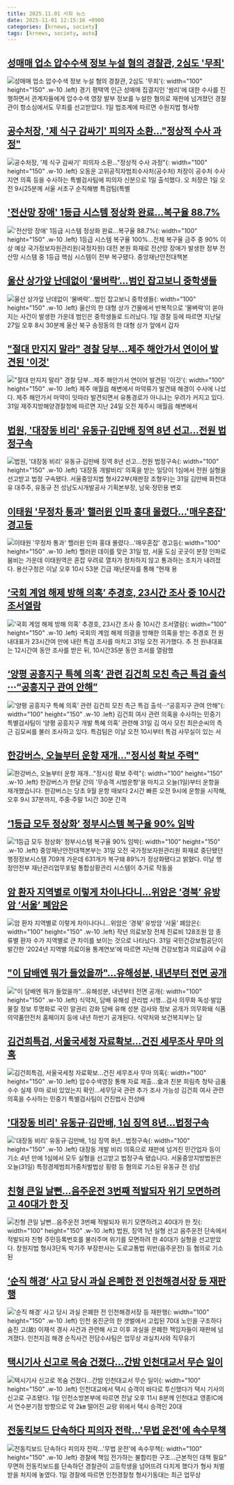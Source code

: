```yaml
---
title: 2025.11.01 사회 뉴스
date: 2025-11-01 12:15:16 +0900
categories: [krnews, society]
tags: [krnews, society, auto]
---
```

## [성매매 업소 압수수색 정보 누설 혐의 경찰관, 2심도 '무죄'](https://n.news.naver.com/mnews/article/003/0013574438)

![성매매 업소 압수수색 정보 누설 혐의 경찰관, 2심도 '무죄'](https://mimgnews.pstatic.net/image/origin/003/2025/11/01/13574438.jpg?type=nf220_150){: width="100" height="150" .w-10 .left}
경기 평택역 인근 성매매 집결지인 '쌈리'에 대한 수사를 진행하면서 관계자들에게 압수수색 영장 발부 정보를 누설한 혐의로 재판에 넘겨졌던 경찰관이 항소심에서도 무죄를 선고받았다. 1일 법조계에 따르면 수원지법 형사항

## [공수처장, '제 식구 감싸기' 피의자 소환…"정상적 수사 과정"](https://n.news.naver.com/mnews/article/003/0013574371)

![공수처장, '제 식구 감싸기' 피의자 소환…"정상적 수사 과정"](https://mimgnews.pstatic.net/image/origin/003/2025/11/01/13574371.jpg?type=nf220_150){: width="100" height="150" .w-10 .left}
오동운 고위공직자범죄수사처(공수처) 처장이 공수처 수사 지연 의혹 등을 수사하는 특별검사팀에 피의자 신분으로 1일 출석했다. 오 처장은 1일 오전 9시25분께 서울 서초구 순직해병 특검팀(특별

## ['전산망 장애' 1등급 시스템 정상화 완료…복구율 88.7%](https://n.news.naver.com/mnews/article/586/0000114912)

!['전산망 장애' 1등급 시스템 정상화 완료…복구율 88.7%](https://mimgnews.pstatic.net/image/origin/586/2025/10/31/114912.jpg?type=nf220_150){: width="100" height="150" .w-10 .left}
1등급 시스템 복구율 100%…전체 복구율 금주 중 90% 이상 예상 국가정보자원관리원(국정자원) 대전 본원 화재로 전산망 장애가 발생한 정부 전산망 시스템 중 1등급 핵심 시스템이 전부 복구됐다. 중앙재난안전대책본

## [울산 상가앞 난데없이 ‘물벼락’…범인 잡고보니 중학생들](https://n.news.naver.com/mnews/article/009/0005582912)

![울산 상가앞 난데없이 ‘물벼락’…범인 잡고보니 중학생들](https://mimgnews.pstatic.net/image/origin/009/2025/11/01/5582912.jpg?type=nf220_150){: width="100" height="150" .w-10 .left}
울산의 한 대형 상가 건물에서 반복적으로 ‘물벼락’이 쏟아지는 사건이 발생한 가운데 범인은 중학생들로 드러났다. 1일 경찰 등에 따르면 지난달 27일 오후 8시 30분께 울산 북구 송정동의 한 대형 상가 앞에서 갑자

## ["절대 만지지 말라" 경찰 당부…제주 해안가서 연이어 발견된 '이것'](https://n.news.naver.com/mnews/article/277/0005672960)

!["절대 만지지 말라" 경찰 당부…제주 해안가서 연이어 발견된 '이것'](https://mimgnews.pstatic.net/image/origin/277/2025/10/31/5672960.jpg?type=nf220_150){: width="100" height="150" .w-10 .left}
제주 애월읍 해변에서 마약류가 발견돼 해경이 수사에 나섰다. 제주 해안가서 마약이 잇따라 발견되면서 유통경로가 아니냐는 우려가 커지고 있다. 31일 제주지방해양경찰청에 따르면 지난 24일 오전 제주시 애월읍 해변에서

## [법원, '대장동 비리' 유동규·김만배 징역 8년 선고…전원 법정구속](https://n.news.naver.com/mnews/article/011/0004550383)

![법원, '대장동 비리' 유동규·김만배 징역 8년 선고…전원 법정구속](https://mimgnews.pstatic.net/image/origin/011/2025/10/31/4550383.jpg?type=nf220_150){: width="100" height="150" .w-10 .left}
‘대장동 개발비리’ 의혹을 받는 일당이 1심에서 전원 실형을 선고받고 법정 구속됐다. 서울중앙지법 형사22부(재판장 조형우)는 31일 김만배 화천대유 대주주, 유동규 전 성남도시개발공사 기획본부장, 남욱·정민용 변호

## [이태원 '무정차 통과' 핼러윈 인파 홍대 몰렸다…'매우혼잡' 경고등](https://n.news.naver.com/mnews/article/025/0003479631)

![이태원 '무정차 통과' 핼러윈 인파 홍대 몰렸다…'매우혼잡' 경고등](https://mimgnews.pstatic.net/image/origin/025/2025/10/31/3479631.jpg?type=nf220_150){: width="100" height="150" .w-10 .left}
핼러윈 데이를 맞은 31일 밤, 서울 도심 곳곳이 분장 인파로 붐비는 가운데 이태원역은 혼잡 우려로 열차가 정차하지 않고 통과하는 조치가 내려졌다. 용산구청은 이날 오후 10시 53분 긴급 재난문자를 통해 “현재 용

## [‘국회 계엄 해제 방해 의혹’ 추경호, 23시간 조사 중 10시간 조서열람](https://n.news.naver.com/mnews/article/032/0003405815)

![‘국회 계엄 해제 방해 의혹’ 추경호, 23시간 조사 중 10시간 조서열람](https://mimgnews.pstatic.net/image/origin/032/2025/10/31/3405815.jpg?type=nf220_150){: width="100" height="150" .w-10 .left}
국회의 계엄 해제 의결을 방해한 의혹을 받는 추경호 전 원내대표가 23시간여 만에 내란 특검 조사를 마치고 31일 오전 귀가했다. 추 전 원내대표는 12시간여 동안 조사를 받은 뒤, 10시간35분 동안 조서를 열람했

## [‘양평 공흥지구 특혜 의혹’ 관련 김건희 모친 측근 특검 출석···“공흥지구 관여 안해”](https://n.news.naver.com/mnews/article/032/0003405812)

![‘양평 공흥지구 특혜 의혹’ 관련 김건희 모친 측근 특검 출석···“공흥지구 관여 안해”](https://mimgnews.pstatic.net/image/origin/032/2025/10/31/3405812.jpg?type=nf220_150){: width="100" height="150" .w-10 .left}
김건희 여사 관련 의혹을 수사하는 민중기 특별검사팀이 ‘양평 공흥지구 개발 특혜 의혹’ 관련해 31일 김 여사 모친 최은순씨의 측근 김모씨를 불러 조사하고 있다. 특검팀은 이날 오전 10시부터 특검 사무실이 있는 서

## [한강버스, 오늘부터 운항 재개…"정시성 확보 주력"](https://n.news.naver.com/mnews/article/422/0000797047)

![한강버스, 오늘부터 운항 재개…"정시성 확보 주력"](https://mimgnews.pstatic.net/image/origin/422/2025/11/01/797047.jpg?type=nf220_150){: width="100" height="150" .w-10 .left}
한강버스가 한달 간의 '무승객 시범운항'을 마치고 오늘(1일)부터 운항을 재개했습니다. 한강버스는 당초 9월 운항 때보다 2시간 빠른 오전 9시에 운항을 시작해, 오후 9시 37분까지, 주중·주말 1시간 30분 간격

## [‘1등급 모두 정상화’ 정부시스템 복구율 90% 임박](https://n.news.naver.com/mnews/article/662/0000081053)

![‘1등급 모두 정상화’ 정부시스템 복구율 90% 임박](https://mimgnews.pstatic.net/image/origin/662/2025/10/31/81053.jpg?type=nf220_150){: width="100" height="150" .w-10 .left}
중앙재난안전대책본부는 31일 오전 국가정보자원관리원 화재로 중단됐던 행정정보시스템 709개 가운데 631개가 복구돼 89%가 정상화됐다고 밝혔다. 이날 행정안전부 재난관리업무포털 통합상황관리 시스템이 추가로 작동을

## [암 환자 지역별로 이렇게 차이나다니…위암은 ‘경북’ 유방암 ‘서울’ 폐암은](https://n.news.naver.com/mnews/article/009/0005582479)

![암 환자 지역별로 이렇게 차이나다니…위암은 ‘경북’ 유방암 ‘서울’ 폐암은](https://mimgnews.pstatic.net/image/origin/009/2025/10/31/5582479.jpg?type=nf220_150){: width="100" height="150" .w-10 .left}
작년 의료보장 전체 진료비 128조원 암 종류별 환자 수가 지역별로 큰 차이를 보이는 것으로 나타났다. 31일 국민건강보험공단이 발간한 ‘2024년 지역별 의료이용 통계연보’에 따르면 지난해 건강보험과 의료급여 수급

## ["이 담배엔 뭐가 들었을까"…유해성분, 내년부터 전면 공개](https://n.news.naver.com/mnews/article/001/0015717770)

!["이 담배엔 뭐가 들었을까"…유해성분, 내년부터 전면 공개](https://mimgnews.pstatic.net/image/origin/001/2025/11/01/15717770.jpg?type=nf220_150){: width="100" height="150" .w-10 .left}
식약처, 담배 유해성 관리법 시행…검사 의무화 독성·발암물질 정보 투명화로 국민 알권리 강화 담배 유해 성분 검사와 정보 공개가 의무화돼 식품의약품안전처 홈페이지 등에 내년 하반기 공개된다. 식약처와 보건복지부는 담

## [김건희특검, 서울국세청 자료확보…건진 세무조사 무마 의혹](https://n.news.naver.com/mnews/article/001/0015716565)

![김건희특검, 서울국세청 자료확보…건진 세무조사 무마 의혹](https://mimgnews.pstatic.net/image/origin/001/2025/10/31/15716565.jpg?type=nf220_150){: width="100" height="150" .w-10 .left}
압수수색영장 통해 자료 제출…金과 친분 희림측 청탁·금품수수 실제 무마 로비 있었는지 확인…세무당국 관련 추가 조사 가능성 김건희 여사 관련 의혹을 수사하는 민중기 특별검사팀이 건진법사 전성배

## ['대장동 비리' 유동규·김만배, 1심 징역 8년...법정구속](https://n.news.naver.com/mnews/article/052/0002266993)

!['대장동 비리' 유동규·김만배, 1심 징역 8년...법정구속](https://mimgnews.pstatic.net/image/origin/052/2025/10/31/2266993.jpg?type=nf220_150){: width="100" height="150" .w-10 .left}
대장동 개발 비리 의혹으로 재판에 넘겨진 민간업자 등이 기소 4년 만에 1심에서 모두 실형을 선고받고 법정구속 됐습니다. 서울중앙지방법원은 오늘(31일) 특정경제범죄가중처벌법상 횡령 등 혐의로 기소된 유동규 전 성남

## [친형 큰일 날뻔…음주운전 3번째 적발되자 위기 모면하려고 40대가 한 짓](https://n.news.naver.com/mnews/article/009/0005582858)

![친형 큰일 날뻔…음주운전 3번째 적발되자 위기 모면하려고 40대가 한 짓](https://mimgnews.pstatic.net/image/origin/009/2025/11/01/5582858.jpg?type=nf220_150){: width="100" height="150" .w-10 .left}
법원, 징역 1년 실형 선고 음주운전 단속에서 적발되자 친형 주민등록번호를 불러주며 위기를 모면하려 한 40대가 실형을 선고받았다. 창원지법 형사3단독 박기주 부장판사는 도로교통법 위반(음주운전) 등 혐의로 기소된

## [‘순직 해경’ 사고 당시 과실 은폐한 전 인천해경서장 등 재판행](https://n.news.naver.com/mnews/article/002/0002412519)

![‘순직 해경’ 사고 당시 과실 은폐한 전 인천해경서장 등 재판행](https://mimgnews.pstatic.net/image/origin/002/2025/10/31/2412519.jpg?type=nf220_150){: width="100" height="150" .w-10 .left}
인천 옹진군의 한 갯벌에서 고립된 70대 노인을 구조하다 숨진 고(故) 이재석 경사 사건과 관련해 사고 이후 과실을 은폐한 책임자들이 재판에 넘겨졌다. 인천지검 해경 순직사건 전담수사팀은 업무상 과실치사와 직무유기

## [택시기사 신고로 목숨 건졌다…간밤 인천대교서 무슨 일이](https://n.news.naver.com/mnews/article/009/0005582908)

![택시기사 신고로 목숨 건졌다…간밤 인천대교서 무슨 일이](https://mimgnews.pstatic.net/image/origin/009/2025/11/01/5582908.jpg?type=nf220_150){: width="100" height="150" .w-10 .left}
인천대교에서 택시 승객이 바다로 투신했다가 택시 기사의 신고로 구조됐다. 1일 인천소방본부에 따르면 전날 오후 11시 8분께 인천대교 영종IC에서 연수분기점 방향으로 약 2㎞ 떨어진 교량 위에서 택시 승객인 20대

## [전동킥보드 단속하다 피의자 전락…'무법 운전'에 속수무책](https://n.news.naver.com/mnews/article/001/0015717722)

![전동킥보드 단속하다 피의자 전락…'무법 운전'에 속수무책](https://mimgnews.pstatic.net/image/origin/001/2025/11/01/15717722.jpg?type=nf220_150){: width="100" height="150" .w-10 .left}
경찰에 책임 전가하는 불합리한 구조…근본적인 대책 필요" 무면허 전동킥보드를 단속하던 경찰관이 고등학생을 넘어뜨려 다치게 했다가 형사 처벌받을 처지에 놓였다. 1일 경찰에 따르면 인천경찰청 형사기동대는 최근 업무상

